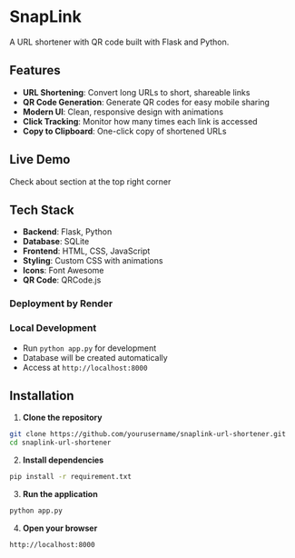 # SnapLink

A URL shortener with QR code built with Flask and Python.

## Features

- **URL Shortening**: Convert long URLs to short, shareable links
- **QR Code Generation**: Generate QR codes for easy mobile sharing
- **Modern UI**: Clean, responsive design with animations
- **Click Tracking**: Monitor how many times each link is accessed
- **Copy to Clipboard**: One-click copy of shortened URLs

## Live Demo

Check about section at the top right corner

## Tech Stack

- **Backend**: Flask, Python
- **Database**: SQLite
- **Frontend**: HTML, CSS, JavaScript
- **Styling**: Custom CSS with animations
- **Icons**: Font Awesome
- **QR Code**: QRCode.js


### Deployment by Render

### Local Development
- Run `python app.py` for development
- Database will be created automatically
- Access at `http://localhost:8000`

## Installation

1. **Clone the repository**
```bash
git clone https://github.com/yourusername/snaplink-url-shortener.git
cd snaplink-url-shortener
```

2. **Install dependencies**
```bash
pip install -r requirement.txt
```

3. **Run the application**
```bash
python app.py
```

4. **Open your browser**
```
http://localhost:8000
```


